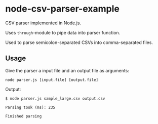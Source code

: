 # node-csv-parser-example
CSV parser implemented in Node.js.

Uses `through`-module to pipe data into parser function.

Used to parse semicolon-separated CSVs into comma-separated files.

## Usage
Give the parser a input file and an output file as arguments:

`node parser.js [input.file] [output.file]`

Output:

`$ node parser.js sample_large.csv output.csv`

`Parsing took (ms): 235`

`Finished parsing`
